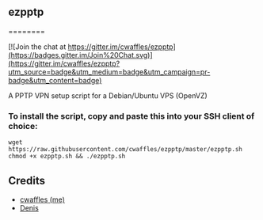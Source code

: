 ## ezpptp
========

[![Join the chat at https://gitter.im/cwaffles/ezpptp](https://badges.gitter.im/Join%20Chat.svg)](https://gitter.im/cwaffles/ezpptp?utm_source=badge&utm_medium=badge&utm_campaign=pr-badge&utm_content=badge)

A PPTP VPN setup script for a Debian/Ubuntu VPS (OpenVZ)

### To install the script, copy and paste this into your SSH client of choice:

	wget https://raw.githubusercontent.com/cwaffles/ezpptp/master/ezpptp.sh
	chmod +x ezpptp.sh && ./ezpptp.sh

## Credits
- [cwaffles (me)](http://www.putdispenserhere.com/)
- [Denis](http://bluemodule.com/software/openvpn-install-script-for-openvz-vps/)
